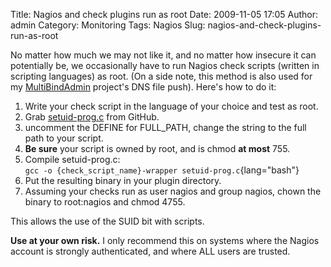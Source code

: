 Title: Nagios and check plugins run as root
Date: 2009-11-05 17:05
Author: admin
Category: Monitoring
Tags: Nagios
Slug: nagios-and-check-plugins-run-as-root

No matter how much we may not like it, and no matter how insecure it can
potentially be, we occasionally have to run Nagios check scripts
(written in scripting languages) as root. (On a side note, this method
is also used for my [MultiBindAdmin][] project's DNS file push). Here's
how to do it:

1.  Write your check script in the language of your choice and test as
    root.
2.  Grab [setuid-prog.c][] from GitHub.
3.  uncomment the DEFINE for FULL\_PATH, change the string to the full
    path to your script.
4.  **Be sure** your script is owned by root, and is chmod **at most**
    755.
5.  Compile setuid-prog.c:  
    `gcc -o {check_script_name}-wrapper setuid-prog.c`{lang="bash"}
6.  Put the resulting binary in your plugin directory.
7.  Assuming your checks run as user nagios and group nagios, chown the
    binary to root:nagios and chmod 4755.

This allows the use of the SUID bit with scripts.

**Use at your own risk.** I only recommend this on systems where the
Nagios account is strongly authenticated, and where ALL users are
trusted.

  [MultiBindAdmin]: http://multibindadmin.jasonantman.com/
  [setuid-prog.c]: https://github.com/jantman/nagios-scripts/master/setuid-prog.c
